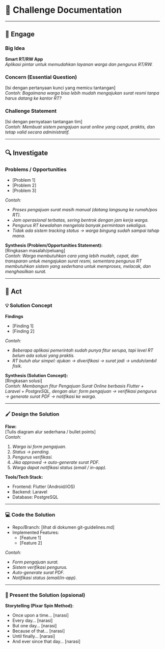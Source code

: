 # 🎯 Challenge Documentation

---

## 🌟 Engage

### Big Idea
**Smart RT/RW App**  
*Aplikasi pintar untuk memudahkan layanan warga dan pengurus RT/RW.*

### Concern (Essential Question)
[Isi dengan pertanyaan kunci yang memicu tantangan]  
*Contoh: Bagaimana warga bisa lebih mudah mengajukan surat resmi tanpa harus datang ke kantor RT?*

### Challenge Statement
[Isi dengan pernyataan tantangan tim]  
*Contoh: Membuat sistem pengajuan surat online yang cepat, praktis, dan tetap valid secara administratif.*

---

## 🔍 Investigate

### Problems / Opportunities
- [Problem 1]
- [Problem 2]
- [Problem 3]

*Contoh:*
- _Proses pengajuan surat masih manual (datang langsung ke rumah/pos RT)._
- _Jam operasional terbatas, sering bentrok dengan jam kerja warga._
- _Pengurus RT kewalahan mengelola banyak permintaan sekaligus._
- _Tidak ada sistem tracking status → warga bingung sudah sampai tahap mana._

**Synthesis (Problem/Opportunities Statement):**  
[Ringkasan masalah/peluang]  
*Contoh: Warga membutuhkan cara yang lebih mudah, cepat, dan transparan untuk mengajukan surat resmi, sementara pengurus RT membutuhkan sistem yang sederhana untuk memproses, melacak, dan menghasilkan surat.*

---

## 🚀 Act

### 💡 Solution Concept
**Findings**
- [Finding 1]
- [Finding 2]

*Contoh:*
- _Beberapa aplikasi pemerintah sudah punya fitur serupa, tapi level RT belum ada solusi yang praktis._
- _RT butuh alur simpel: ajukan → diverifikasi → surat jadi → unduh/ambil fisik._

**Synthesis (Solution Concept):**  
[Ringkasan solusi]  
*Contoh: Membangun fitur Pengajuan Surat Online berbasis Flutter + Laravel + PostgreSQL, dengan alur: form pengajuan → verifikasi pengurus → generate surat PDF → notifikasi ke warga.*

---

### 🖌️ Design the Solution
**Flow:**  
[Tulis diagram alur sederhana / bullet points]  
*Contoh:*
1. _Warga isi form pengajuan._
2. _Status → pending._
3. _Pengurus verifikasi._
4. _Jika approved → auto-generate surat PDF._
5. _Warga dapat notifikasi status (email / in-app)._

**Tools/Tech Stack:**
- Frontend: Flutter (Android/iOS)
- Backend: Laravel
- Database: PostgreSQL

---

### 💻 Code the Solution
- Repo/Branch: [lihat di dokumen git-guidelines.md]
- Implemented Features:
  - [Feature 1]
  - [Feature 2]

*Contoh:*
- _Form pengajuan surat._
- _Sistem verifikasi pengurus._
- _Auto-generate surat PDF._
- _Notifikasi status (email/in-app)._

---

### 📢 Present the Solution (opsional)
**Storytelling (Pixar Spin Method):**
- Once upon a time… [narasi]
- Every day… [narasi]
- But one day… [narasi]
- Because of that… [narasi]
- Until finally… [narasi]
- And ever since that day… [narasi]  
